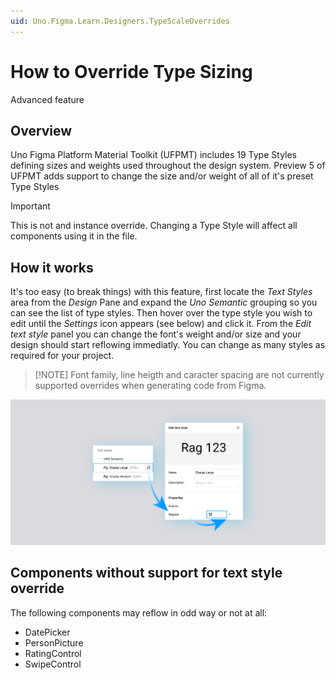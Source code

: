 ```yaml
---
uid: Uno.Figma.Learn.Designers.TypeScaleOverrides
---
```


# How to Override Type Sizing
Advanced feature
<br />

## Overview

Uno Figma Platform Material Toolkit (UFPMT) includes 19 Type Styles defining sizes and weights used throughout the design system. Preview 5 of UFPMT adds support to change the size and/or weight of all of it's preset Type Styles

> [!IMPORTANT]
> This is not and instance override. Changing a Type Style will affect all components using it in the file.

 ## How it works

It's too easy (to break things) with this feature, first locate the *Text Styles* area from the *Design* Pane and expand the *Uno Semantic* grouping so you can see the list of type styles. Then hover over the type style you wish to edit until the *Settings* icon appears (see below) and click it. From the *Edit text style* panel you can change the font's weight and/or size and your design should start reflowing immediatly. You can change as many styles as required for your project.

>[!NOTE] Font family, line heigth and caracter spacing are not currently supported overrides when generating code from Figma.

![Type Style Overrides](assets/TypeStyleOverrides.png)



## Components without support for text style override

The following components may reflow in odd way or not at all:

* DatePicker
* PersonPicture
* RatingControl
* SwipeControl
